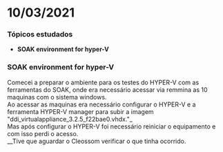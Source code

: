 # 10/03/2021

### Tópicos estudados

* **SOAK environment for hyper-V**

### **SOAK environment for hyper-V**

Comecei a preparar o ambiente para os testes do HYPER-V com as ferramentas do SOAK, onde era necessário acessar via remmina as 10 maquinas com o sistema windows.  
Ao acessar as maquinas era necessário configurar o HYPER-V e a ferramenta HYPER-V manager para subir a imagem "ddi\_virtualappliance\_3.2.5_f22bae0.vhdx."_  
Mas após configurar o HYPER-V foi necessário reiniciar o equipamento e com isso perdi o acesso.  
__Tive que aguardar o Cleossom verificar o que tinha ocorrido.

